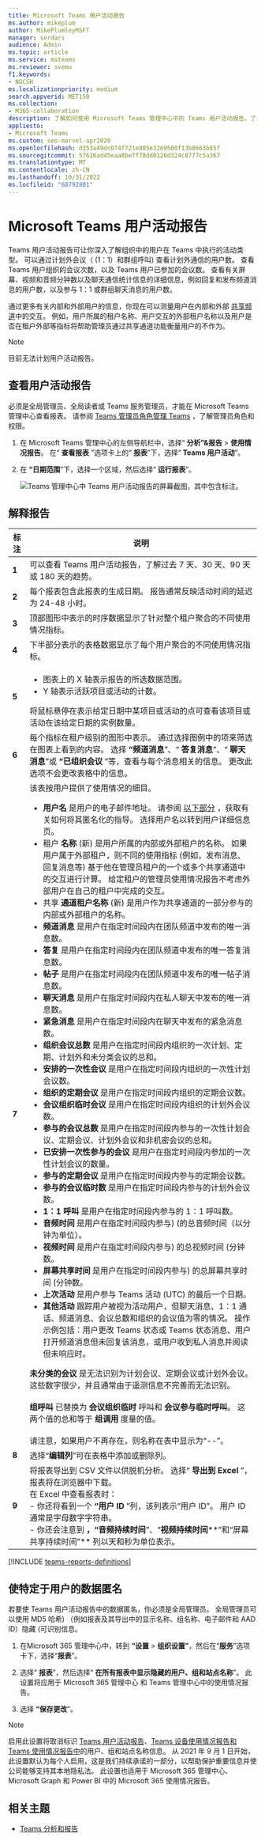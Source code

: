 ```yaml
---
title: Microsoft Teams 用户活动报告
ms.author: mikeplum
author: MikePlumleyMSFT
manager: serdars
audience: Admin
ms.topic: article
ms.service: msteams
ms.reviewer: svemu
f1.keywords:
- NOCSH
ms.localizationpriority: medium
search.appverid: MET150
ms.collection:
- M365-collaboration
description: 了解如何使用 Microsoft Teams 管理中心中的 Teams 用户活动报告，了解组织中的用户使用 Teams 的方式。
appliesto:
- Microsoft Teams
ms.custom: seo-marvel-apr2020
ms.openlocfilehash: d353a49dc074f721e805e3269580f13b8663b85f
ms.sourcegitcommit: 57616ad45eaa8be7f78dd0126d324c8777c5a367
ms.translationtype: MT
ms.contentlocale: zh-CN
ms.lasthandoff: 10/31/2022
ms.locfileid: "68792801"
---
```

# <a name="microsoft-teams-user-activity-report"></a>Microsoft Teams 用户活动报告

Teams 用户活动报告可让你深入了解组织中的用户在 Teams 中执行的活动类型。 可以通过计划外会议（ (1：1）和群组呼叫) 查看计划外通信的用户数。 查看 Teams 用户组织的会议次数，以及 Teams 用户已参加的会议数。 查看有关屏幕、视频和音频分钟数以及聊天通信统计信息的详细信息，例如回复和发布频道消息的用户数，以及参与 1：1 或群组聊天消息的用户数。

通过更多有关内部和外部用户的信息，你现在可以测量用户在内部和外部 [共享频道](/Teams/shared-channels.md)中的交互。 例如，用户所属的租户名称、用户交互的外部租户名称以及用户是否在租户外部等指标将帮助管理员通过共享通道功能衡量用户的不作为。 

> [!NOTE]
> 目前无法计划用户活动报告。

## <a name="view-the-user-activity-report"></a>查看用户活动报告

必须是全局管理员、全局读者或 Teams 服务管理员，才能在 Microsoft Teams 管理中心查看报表。 请参阅 [Teams 管理员角色管理 Teams](../using-admin-roles.md) ，了解管理员角色和权限。

1. 在 Microsoft Teams 管理中心的左侧导航栏中，选择“ **分析”&报告** > **使用情况报告**。 在“ **查看报表** ”选项卡上的“ **报表**”下，选择“ **Teams 用户活动**”。
2. 在 **“日期范围**”下，选择一个区域，然后选择“ **运行报表**”。

    ![Teams 管理中心中 Teams 用户活动报告的屏幕截图，其中包含标注。](../media/teams-reports-user-activity-with-callouts2.png "Teams 管理中心中 Teams 用户活动报告的屏幕截图，其中包含标注")

## <a name="interpret-the-report"></a>解释报告

| **标注** |**说明**  |
|--------|-------------|
|**1**   |可以查看 Teams 用户活动报告，了解过去 7 天、30 天、90 天或 180 天的趋势。 |
|**2**   |每个报表包含此报表的生成日期。 报告通常反映活动时间的延迟为 24-48 小时。 |
|**3**   |顶部图形中表示的时序数据显示了针对整个租户聚合的不同使用情况指标。 |
|**4**   |下半部分表示的表格数据显示了每个用户聚合的不同使用情况指标。 |
|**5**   |<ul><li>图表上的 X 轴表示报告的所选数据范围。</li> <li> Y 轴表示活跃项目或活动的计数。</li> </ul>将鼠标悬停在表示给定日期中某项目或活动的点可查看该项目或活动在该给定日期的实例数量。|
|**6**   | 每个指标在租户级别的图形中表示。 通过选择图例中的项来筛选在图表上看到的内容。 选择 **“频道消息**”、“ **答复消息**”、“  **聊天消息**”或 **“已组织会议** ”等，查看与每个消息相关的信息。 更改此选项不会更改表格中的信息。 |
|**7**   |该表按用户提供了使用情况的细目。   <ul><li>**用户名** 是用户的电子邮件地址。 请参阅 [以下部分](#make-the-user-specific-data-anonymous) ，获取有关如何将其匿名化的指导。  选择用户名以转到用户详细信息页。</li><li>租户 **名称** (新) 是用户所属的内部或外部租户的名称。 如果用户属于外部租户，则不同的使用指标 (例如，发布消息、回复消息等) 基于他在管理员租户的一个或多个共享通道中的交互进行计算。 给定租户的管理员使用情况报告不考虑外部用户在自己的租户中完成的交互。  </li><li>共享 **通道租户名称** (新) 是用户作为共享通道的一部分参与的内部或外部租户的名称。</li><li>**频道消息** 是用户在指定时间段内在团队频道中发布的唯一消息数。</li><li>**答复** 是用户在指定时间段内在团队频道中发布的唯一答复消息数。</li> <li>**帖子** 是用户在指定时间段内在团队频道中发布的唯一帖子消息数。</li><li>**聊天消息** 是用户在指定时间段内在私人聊天中发布的唯一消息数。</li><li>**紧急消息** 是用户在指定时间段内在聊天中发布的紧急消息数。</li><li>**组织会议总数** 是用户在指定时间段内组织的一次计划、定期、计划外和未分类会议的总和。</li><li>**安排的一次性会议** 是用户在指定时间段内组织的一次性计划会议数。</li><li>**组织的定期会议** 是用户在指定时间段内组织的定期会议数。</li><li>**会议组织临时会议** 是用户在指定时间段内组织的计划外会议数。</li><li>**参与的会议总数** 是用户在指定时间段内参与的一次性计划会议、定期会议、计划外会议和非机密会议的总和。</li><li>**已安排一次性参与的会议** 是用户在指定时间段内参加的一次性计划会议的数量。</li><li>**参与的定期会议** 是用户在指定时间段内参与的定期会议数。</li><li>**参与的会议临时数** 是用户在指定时间段内参与的计划外会议数。</li><li>**1：1 呼叫** 是用户在指定时间段内参与的 1：1 呼叫数。</li><li>**音频时间** 是用户在指定时间段内参与)  (的总音频时间（以分钟为单位）。</li><li>**视频时间** 是用户在指定时间段内参与) 的总视频时间 (分钟数。</li><li>**屏幕共享时间** 是用户在指定时间段内参与) 的总屏幕共享时间 (分钟数。</li>  <li>**上次活动** 是用户参与 Teams 活动 (UTC) 的最后一个日期。</li><li>**其他活动** 跟踪用户被视为活动用户，但聊天消息、1：1 通话、频道消息、会议总数和组织的会议值为零的情况。 操作示例包括：用户更改 Teams 状态或 Teams 状态消息、用户打开频道消息但未回复该消息，或用户收到私人消息并阅读但未响应时。</li> </ul> **未分类的会议** 是无法识别为计划会议、定期会议或计划外会议。 这些数字很少，并且通常由于遥测信息不完善而无法识别。<br><br>**组呼叫** 已替换为 **会议组织临时** 呼叫和 **会议参与临时呼叫**。 这两个值的总和等于 **组调用** 度量的值。 <br/><br/>请注意，如果用户不再存在，则名称在表中显示为“--”。
|**8**   |选择“**编辑列**”可在表格中添加或删除列。 |
**9**   |将报表导出到 CSV 文件以供脱机分析。 选择“ **导出到 Excel** ”，报表将在浏览器中下载。 <br>在 Excel 中查看报表时： <br>- 你还将看到一个 **“用户 ID** ”列，该列表示“用户 ID”。 用户 ID 通常是字母数字字符串。 <br>- 你还会注意到 **，“音频持续时间**”、“**视频持续时间****”和“屏幕共享持续时间”** 列以天和秒为单位表示。 |


[!INCLUDE [teams-reports-definitions](../includes/teams-reports-definitions.md)]

## <a name="make-the-user-specific-data-anonymous"></a>使特定于用户的数据匿名

若要使 Teams 用户活动报告中的数据匿名，你必须是全局管理员。 全局管理员可以使用 MD5 哈希) （例如报表及其导出中的显示名称、组名称、电子邮件和 AAD ID）隐藏 (可识别信息。

1. 在Microsoft 365 管理中心中，转到 **“设置** \> **组织设置”**，然后在“**服务**”选项卡下，选择“**报表**”。
    
2. 选择“ **报表**”，然后选择“ **在所有报表中显示隐藏的用户、组和站点名称**”。 此设置将应用于 Microsoft 365 管理中心 和 Teams 管理中心中的使用情况报告。
  
3. 选择 **“保存更改**”。


> [!NOTE]
> 启用此设置将取消标识 [Teams 用户活动报告](user-activity-report.md)、[Teams 设备使用情况报告和 Teams 使用情况报告中](device-usage-report.md)的用户、组和站点名称信息。[](teams-usage-report.md) 从 2021 年 9 月 1 日开始，此设置默认为每个人启用，这是我们持续承诺的一部分，以帮助保护重要信息并使公司能够支持其本地隐私法。 此设置也适用于 Microsoft 365 管理中心、Microsoft Graph 和 Power BI 中的 Microsoft 365 使用情况报告。
## <a name="related-topics"></a>相关主题

- [Teams 分析和报告](teams-reporting-reference.md)
